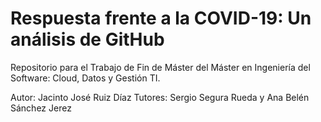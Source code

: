 # Respuesta frente a la COVID-19: Un análisis de GitHub
Repositorio para el Trabajo de Fin de Máster del Máster en Ingeniería del Software: Cloud, Datos y Gestión TI.

Autor: Jacinto José Ruiz Díaz
Tutores: Sergio Segura Rueda y Ana Belén Sánchez Jerez
